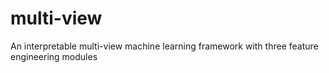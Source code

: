 # multi-view
 An interpretable multi-view machine learning framework with three feature engineering modules

